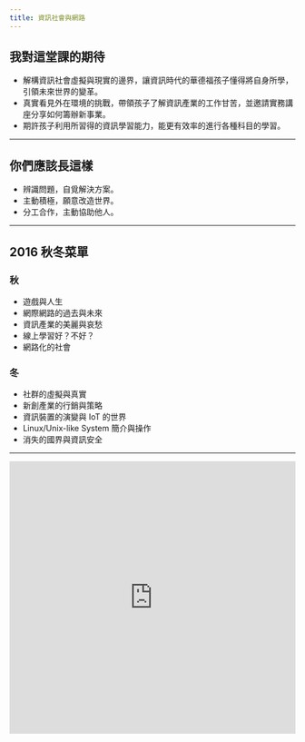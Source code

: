 ```yaml
---
title: 資訊社會與網路
---
```


## 我對這堂課的期待

+ 解構資訊社會虛擬與現實的邊界，讓資訊時代的華德福孩子懂得將自身所學，引領未來世界的變革。
+ 真實看見外在環境的挑戰，帶領孩子了解資訊產業的工作甘苦，並邀請實務講座分享如何籌辦新事業。
+ 期許孩子利用所習得的資訊學習能力，能更有效率的進行各種科目的學習。

---

## 你們應該長這樣

+ 辨識問題，自覓解決方案。
+ 主動積極，願意改造世界。
+ 分工合作，主動協助他人。

---

## 2016 秋冬菜單

### 秋
+ 遊戲與人生
+ 網際網路的過去與未來
+ 資訊產業的美麗與哀愁
+ 線上學習好？不好？
+ 網路化的社會

### 冬
+ 社群的虛擬與真實
+ 新創產業的行銷與策略
+ 資訊裝置的演變與 IoT 的世界
+ Linux/Unix-like System 簡介與操作
+ 消失的國界與資訊安全

---

<iframe src="https://docs.google.com/presentation/d/1CMw1ZKZaibewV-NfbeWsrV5yLVHa4SkwGwtWkaXi_oc/embed?start=false&loop=false&delayms=0" frameborder="0" width="100%" height="480" allowfullscreen="true" mozallowfullscreen="true" webkitallowfullscreen="true"></iframe>

